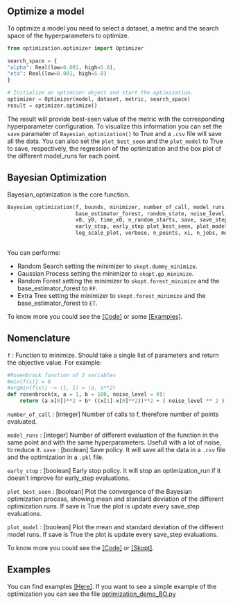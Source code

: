 Optimize a model
----------------

To optimize a model you need to select a dataset, a metric and the search space of the hyperparameters to optimize.

```python
from optimization.optimizer import Optimizer

search_space = {
"alpha": Real(low=0.001, high=5.0),
"eta": Real(low=0.001, high=5.0)
}

# Initialize an optimizer object and start the optimization.
optimizer = Optimizer(model, dataset, metric, search_space)
result = optimizer.optimize()
```

 
The result will provide best-seen value of the metric with the corresponding hyperparameter configuration. To visualize this information you can set the `save` paramater of `Bayesian_optimization()` to True and a `.csv` file will save all the data. You can also set the `plot_best_seen` and the `plot_model` to True to save, respectively, the regression of the optimization and the box plot of the different model_runs for each point. 

Bayesian Optimization
---------------------
Bayesian_optimization is the core function.

```python
Bayesian_optimization(f, bounds, minimizer, number_of_call, model_runs, kernel, acq_func,
                      base_estimator_forest, random_state, noise_level, alpha, kappa,
                      x0, y0, time_x0, n_random_starts, save, save_step, save_name,save_path, 
                      early_stop, early_step plot_best_seen, plot_model,plot_prefix_name, 
                      log_scale_plot, verbose, n_points, xi, n_jobs, model_queue_size)
                     
```
You can performe:
- Random Search setting the minimizer to `skopt.dummy_minimize`.
- Gaussian Process setting the minimizer to `skopt.gp_minimize`.
- Random Forest setting the minimizer to `skopt.forest_minimize` and the base_estimator_forest to `RF`.
- Extra Tree setting the minimizer to `skopt.forest_minimize` and the base_estimator_forest to `ET`.

To know more you could see the [[Code]](https://github.com/MIND-Lab/topic-modeling-evaluation-framework/blob/29f2ce28f7b03fa65f12933680eed61d2d6ee09b/optimization/optimizer.py#L231-L386) or some [[Examples]](https://github.com/MIND-Lab/topic-modeling-evaluation-framework/tree/master/examples). 

Nomenclature
------------
`f` : Function to minimize. Should take a single list of parameters and return the objective value.
      For example: 
```python
#Rosenbrock function of 2 variables
#min{f(x)} = 0
#argmin{f(x)} -> (1, 1) = (a, a**2)
def rosenbrock(x, a = 1, b = 100, noise_level = 0):
    return (a-x[0])**2 + b* ((x[1]-x[0]**2))**2 + ( noise_level ** 2 ) * np.random.randn()
```

`number_of_call` : [integer] Number of calls to f, therefore number of points evaluated.

`model_runs` : [integer] Number of different evaluation of the function in the same point and with the same hyperparameters. Usefull with a lot of noise, to reduce it.
`save` : [boolean] Save policy. It will save all the data in a `.csv` file and the optimization in a `.pkl` file.

`early_stop` : [boolean] Early stop policy. It will stop an optimization_run if it doesn't improve for early_step evaluations.

`plot_best_seen` : [boolean] Plot the convergence of the Bayesian optimization process, showing mean and standard deviation of the different optimization runs. If save is True the plot is update every save_step evaluations.

`plot_model` : [boolean] Plot the mean and standard deviation of the different model runs. If save is True the plot is update every save_step evaluations.
            
To know more you could see the [[Code]](https://github.com/MIND-Lab/topic-modeling-evaluation-framework/tree/29f2ce28f7b03fa65f12933680eed61d2d6ee09b/optimization) or [[Skopt]](https://scikit-optimize.github.io/stable/index.html). 

Examples
------------
You can find examples [[Here]](https://github.com/MIND-Lab/topic-modeling-evaluation-framework/tree/master/examples).
If you want to see a simple example of the optimization you can see the file [optimization_demo_BO.py](https://github.com/MIND-Lab/topic-modeling-evaluation-framework/blob/master/examples/optimization_demo_BO.py)




